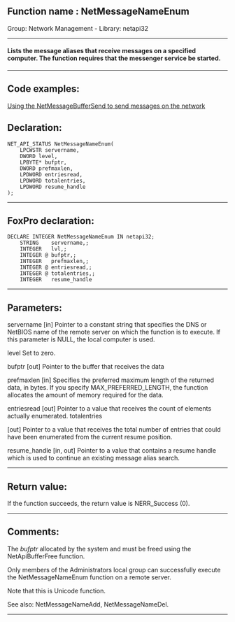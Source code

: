 
## Function name : NetMessageNameEnum
Group: Network Management - Library: netapi32    
***  


#### Lists the message aliases that receive messages on a specified computer. The function requires that the messenger service be started.

***  


## Code examples:
[Using the NetMessageBufferSend to send messages on the network](../../samples/sample_494.md)  

## Declaration:
```foxpro  
NET_API_STATUS NetMessageNameEnum(
	LPCWSTR servername,
	DWORD level,
	LPBYTE* bufptr,
	DWORD prefmaxlen,
	LPDWORD entriesread,
	LPDWORD totalentries,
	LPDWORD resume_handle
);  
```  
***  


## FoxPro declaration:
```foxpro  
DECLARE INTEGER NetMessageNameEnum IN netapi32;
	STRING    servername,;
	INTEGER   lvl,;
	INTEGER @ bufptr,;
	INTEGER   prefmaxlen,;
	INTEGER @ entriesread,;
	INTEGER @ totalentries,;
	INTEGER   resume_handle  
```  
***  


## Parameters:
servername 
[in] Pointer to a constant string that specifies the DNS or NetBIOS name of the remote server on which the function is to execute. If this parameter is NULL, the local computer is used.

level 
Set to zero.

bufptr 
[out] Pointer to the buffer that receives the data

prefmaxlen 
[in] Specifies the preferred maximum length of the returned data, in bytes. If you specify MAX_PREFERRED_LENGTH, the function allocates the amount of memory required for the data.

entriesread 
[out] Pointer to a value that receives the count of elements actually enumerated. 
totalentries 

[out] Pointer to a value that receives the total number of entries that could have been enumerated from the current resume position.

resume_handle 
[in, out] Pointer to a value that contains a resume handle which is used to continue an existing message alias search.

  
***  


## Return value:
If the function succeeds, the return value is NERR_Success (0).  
***  


## Comments:
The <Em>bufptr</Em> allocated by the system and must be freed using the NetApiBufferFree function.  
  
Only members of the Administrators local group can successfully execute the NetMessageNameEnum function on a remote server.  
  
Note that this is Unicode function.  
  
See also: NetMessageNameAdd, NetMessageNameDel.  
  
***  

